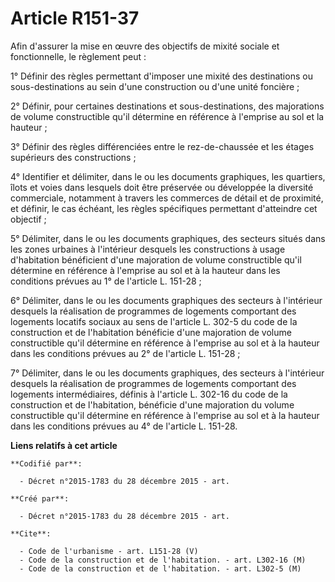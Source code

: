 # Article R151-37

Afin d'assurer la mise en œuvre des objectifs de mixité sociale et fonctionnelle, le règlement peut : 

1° Définir des règles permettant d'imposer une mixité des destinations ou sous-destinations au sein d'une construction ou
d'une unité foncière ; 

2° Définir, pour certaines destinations et sous-destinations, des majorations de volume constructible qu'il détermine en
référence à l'emprise au sol et la hauteur ; 

3° Définir des règles différenciées entre le rez-de-chaussée et les étages supérieurs des constructions ; 

4° Identifier et délimiter, dans le ou les documents graphiques, les quartiers, îlots et voies dans lesquels doit être
préservée ou développée la diversité commerciale, notamment à travers les commerces de détail et de proximité, et définir, le
cas échéant, les règles spécifiques permettant d'atteindre cet objectif ; 

5° Délimiter, dans le ou les documents graphiques, des secteurs situés dans les zones urbaines à l'intérieur desquels les
constructions à usage d'habitation bénéficient d'une majoration de volume constructible qu'il détermine en référence à
l'emprise au sol et à la hauteur dans les conditions prévues au 1° de l'article L. 151-28 ; 

6° Délimiter, dans le ou les documents graphiques des secteurs à l'intérieur desquels la réalisation de programmes de
logements comportant des logements locatifs sociaux au sens de l'article L. 302-5 du code de la construction et de
l'habitation bénéficie d'une majoration de volume constructible qu'il détermine en référence à l'emprise au sol et à la
hauteur dans les conditions prévues au 2° de l'article L. 151-28 ; 

7° Délimiter, dans le ou les documents graphiques, des secteurs à l'intérieur desquels la réalisation de programmes de
logements comportant des logements intermédiaires, définis à l'article L. 302-16 du code de la construction et de
l'habitation, bénéficie d'une majoration du volume constructible qu'il détermine en référence à l'emprise au sol et à la
hauteur dans les conditions prévues au 4° de l'article L. 151-28.

**Liens relatifs à cet article**

	**Codifié par**:

	  - Décret n°2015-1783 du 28 décembre 2015 - art.

	**Créé par**:

	  - Décret n°2015-1783 du 28 décembre 2015 - art.

	**Cite**:

	  - Code de l'urbanisme - art. L151-28 (V)
	  - Code de la construction et de l'habitation. - art. L302-16 (M)
	  - Code de la construction et de l'habitation. - art. L302-5 (M)
